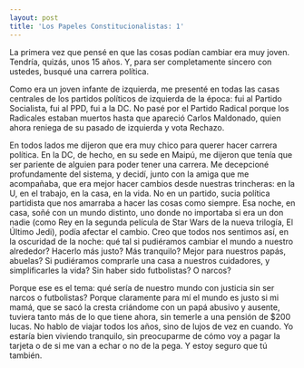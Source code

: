 ```yaml
---
layout: post
title: 'Los Papeles Constitucionalistas: 1'
---
```

La primera vez que pensé en que las cosas podían cambiar era muy joven. Tendría, quizás, unos 15 años. Y, para ser completamente sincero con ustedes, busqué una carrera política.

Como era un joven infante de izquierda, me presenté en todas las casas centrales de los partidos políticos de izquierda de la época: fui al Partido Socialista, fui al PPD, fui a la DC. No pasé por el Partido Radical porque los Radicales estaban muertos hasta que apareció Carlos Maldonado, quien ahora reniega de su pasado de izquierda y vota Rechazo.

En todos lados me dijeron que era muy chico para querer hacer carrera política. En la DC, de hecho, en su sede en Maipú, me dijeron que tenía que ser pariente de alguien para poder tener una carrera. Me decepcioné profundamente del sistema, y decidí, junto con la amiga que me acompañaba, que era mejor hacer cambios desde nuestras trincheras: en la U, en el trabajo, en la casa, en la vida. No en un partido, sucia política partidista que nos amarraba a hacer las cosas como siempre. Esa noche, en casa, soñé con un mundo distinto, uno donde no importaba si era un don nadie (como Rey en la segunda película de Star Wars de la nueva trilogía, El Último Jedi), podía afectar el cambio. Creo que todos nos sentimos así, en la oscuridad de la noche: qué tal si pudiéramos cambiar el mundo a nuestro alrededor? Hacerlo más justo? Más tranquilo? Mejor para nuestros papás, abuelas? Si pudiéramos comprarle una casa a nuestros cuidadores, y simplificarles la vida? Sin haber sido futbolistas? O narcos?

Porque ese es el tema: qué sería de nuestro mundo con justicia sin ser narcos o futbolistas? Porque claramente para mí el mundo es justo si mi mamá, que se sacó la cresta criándome con un papá abusivo y ausente, tuviera tanto más de lo que tiene ahora, sin temerle a una pensión de $200 lucas. No hablo de viajar todos los años, sino de lujos de vez en cuando. Yo estaría bien viviendo tranquilo, sin preocuparme de cómo voy a pagar la tarjeta o de si me van a echar o no de la pega. Y estoy seguro que tú también.

